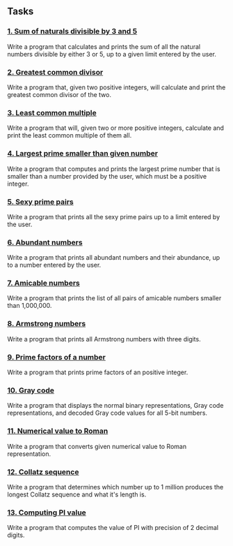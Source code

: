 ## Tasks
### [1. Sum of naturals divisible by 3 and 5](https://github.com/vladIev/the_modern_cpp_challange/tree/main/src/math_problems/1_sum_of_naturals_div_by_3_and_5)
Write a program that calculates and prints the sum of all the natural numbers divisible by either 3 or 5, up to a given limit entered by the user.

### [2. Greatest common divisor](https://github.com/vladIev/the_modern_cpp_challange/tree/main/src/math_problems/2_gcd)
Write a program that, given two positive integers, will calculate and print the greatest common divisor of the two.

### [3. Least common multiple](https://github.com/vladIev/the_modern_cpp_challange/tree/main/src/math_problems/3_lcm)
Write a program that will, given two or more positive integers, calculate and print the least common multiple of them all.

###  [4. Largest prime smaller than given number](https://github.com/vladIev/the_modern_cpp_challange/tree/main/src/math_problems/4_largest_prime_smaller_than_number)
Write a program that computes and prints the largest prime number that is smaller than a number provided by the user, which must be a positive integer.

### [5. Sexy prime pairs](https://github.com/vladIev/the_modern_cpp_challange/tree/main/src/math_problems/5_sexy_primes)
Write a program that prints all the sexy prime pairs up to a limit entered by the user.

### [6. Abundant numbers](https://github.com/vladIev/the_modern_cpp_challange/tree/main/src/math_problems/6_abundant_numbers)
Write a program that prints all abundant numbers and their abundance, up to a number entered by the user.

### [7. Amicable numbers](https://github.com/vladIev/the_modern_cpp_challange/tree/main/src/math_problems/7_amicable_numbers)
Write a program that prints the list of all pairs of amicable numbers smaller than 1,000,000.

### [8. Armstrong numbers](https://github.com/vladIev/the_modern_cpp_challange/tree/main/src/math_problems/8_armstrong_numbers)
Write a program that prints all Armstrong numbers with three digits.

### [9. Prime factors of a number](https://github.com/vladIev/the_modern_cpp_challange/tree/main/src/math_problems/9_prime_factors_of_a_number)
Write a program that prints prime factors of an positive integer.

### [10. Gray code](https://github.com/vladIev/the_modern_cpp_challange/tree/main/src/math_problems/10_graycode)
Write a program that displays the normal binary representations, Gray code representations, and decoded Gray code values for all 5-bit numbers.

### [11. Numerical value to Roman](https://github.com/vladIev/the_modern_cpp_challange/tree/main/src/math_problems/11_numbers_to_roman)
Write a program that converts given numerical value to Roman representation.

### [12. Collatz sequence](https://github.com/vladIev/the_modern_cpp_challange/tree/main/src/math_problems/12_collatz_sequence)
Write a program that determines which number up to 1 million produces the longest Collatz sequence and what it's length is.

### [13. Computing PI value](https://github.com/vladIev/the_modern_cpp_challange/tree/main/src/math_problems/13_compute_pi_value)
Write a program that computes the value of PI with precision of 2 decimal digits.

